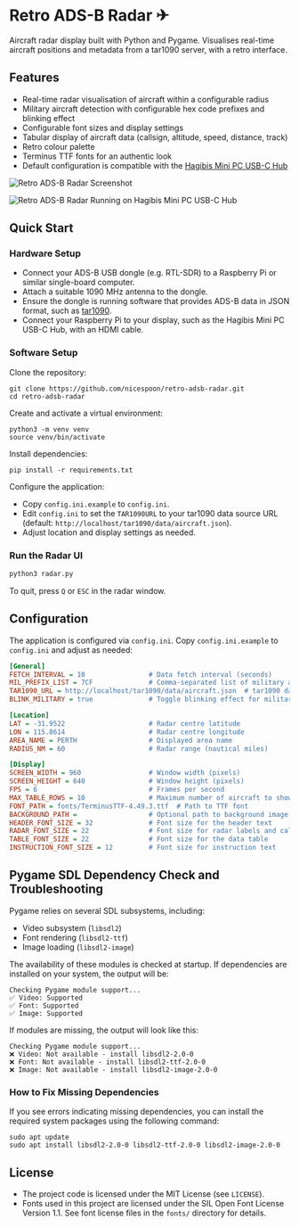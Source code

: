# Retro ADS-B Radar ✈

Aircraft radar display built with Python and Pygame. Visualises real-time aircraft positions and metadata from a tar1090 server, with a retro interface.

## Features
- Real-time radar visualisation of aircraft within a configurable radius
- Military aircraft detection with configurable hex code prefixes and blinking effect
- Configurable font sizes and display settings
- Tabular display of aircraft data (callsign, altitude, speed, distance, track)
- Retro colour palette
- Terminus TTF fonts for an authentic look
- Default configuration is compatible with the [Hagibis Mini PC USB-C Hub](https://hagibis.com/products-p00288p1.html)

![Retro ADS-B Radar Screenshot](images/screenshot.png)

![Retro ADS-B Radar Running on Hagibis Mini PC USB-C Hub](images/hagibis_display.jpg)

## Quick Start

### Hardware Setup
- Connect your ADS-B USB dongle (e.g. RTL-SDR) to a Raspberry Pi or similar single-board computer.
- Attach a suitable 1090 MHz antenna to the dongle.
- Ensure the dongle is running software that provides ADS-B data in JSON format, such as [tar1090](https://github.com/wiedehopf/tar1090).
- Connect your Raspberry Pi to your display, such as the Hagibis Mini PC USB-C Hub, with an HDMI cable.

### Software Setup
Clone the repository:
  ```
  git clone https://github.com/nicespoon/retro-adsb-radar.git
  cd retro-adsb-radar
  ```
Create and activate a virtual environment:
```
python3 -m venv venv
source venv/bin/activate
```

Install dependencies:
  ```
  pip install -r requirements.txt
  ```
Configure the application:
  - Copy `config.ini.example` to `config.ini`.
  - Edit `config.ini` to set the `TAR1090URL` to your tar1090 data source URL (default: `http://localhost/tar1090/data/aircraft.json`).
  - Adjust location and display settings as needed.

### Run the Radar UI
```bash
python3 radar.py
```

To quit, press `Q` or `ESC` in the radar window.

## Configuration
The application is configured via `config.ini`. Copy `config.ini.example` to `config.ini` and adjust as needed:

```ini
[General]
FETCH_INTERVAL = 10                # Data fetch interval (seconds)
MIL_PREFIX_LIST = 7CF              # Comma-separated list of military aircraft hex prefixes (e.g. 7CF,AE,43C)
TAR1090_URL = http://localhost/tar1090/data/aircraft.json  # tar1090 data source URL
BLINK_MILITARY = true              # Toggle blinking effect for military aircraft (true/false)

[Location]
LAT = -31.9522                     # Radar centre latitude
LON = 115.8614                     # Radar centre longitude
AREA_NAME = PERTH                  # Displayed area name
RADIUS_NM = 60                     # Radar range (nautical miles)

[Display]
SCREEN_WIDTH = 960                 # Window width (pixels)
SCREEN_HEIGHT = 640                # Window height (pixels)
FPS = 6                            # Frames per second
MAX_TABLE_ROWS = 10                # Maximum number of aircraft to show in the table
FONT_PATH = fonts/TerminusTTF-4.49.3.ttf  # Path to TTF font
BACKGROUND_PATH =                  # Optional path to background image
HEADER_FONT_SIZE = 32              # Font size for the header text
RADAR_FONT_SIZE = 22               # Font size for radar labels and callsigns
TABLE_FONT_SIZE = 22               # Font size for the data table
INSTRUCTION_FONT_SIZE = 12         # Font size for instruction text
```

## Pygame SDL Dependency Check and Troubleshooting

Pygame relies on several SDL subsystems, including:

- Video subsystem (`libsdl2`)
- Font rendering (`libsdl2-ttf`)
- Image loading (`libsdl2-image`)

The availability of these modules is checked at startup. If dependencies are  installed on your system, the output will be:

```
Checking Pygame module support...
✅ Video: Supported
✅ Font: Supported
✅ Image: Supported
```

If modules are missing, the output will look like this:

```
Checking Pygame module support...
❌ Video: Not available - install libsdl2-2.0-0
❌ Font: Not available - install libsdl2-ttf-2.0-0
❌ Image: Not available - install libsdl2-image-2.0-0
```

### How to Fix Missing Dependencies

If you see errors indicating missing dependencies, you can install the required system packages using the following command:

```
sudo apt update
sudo apt install libsdl2-2.0-0 libsdl2-ttf-2.0-0 libsdl2-image-2.0-0
```

## License
- The project code is licensed under the MIT License (see `LICENSE`).
- Fonts used in this project are licensed under the SIL Open Font License Version 1.1. See font license files in the `fonts/` directory for details.
